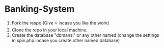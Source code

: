 # Banking-System


  
1. Fork the respo (Give ⭐ incase you like the work)
2. Clone the repo in your local machine.
3. Create the database "dbmansi" or any other named (change the settings in spin.php incase you create other named database)
